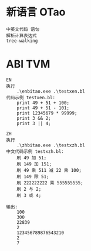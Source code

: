 # 新语言 OTao 
    中英文代码 语句
    解析计算表达式
    tree-walking  

# ABI TVM
    EN 
    执行
        .\enbitao.exe .\testxen.bl
    代码示例 testxen.bl:
        print 49 + 51 + 100;
        print 49 + 51 - 101;
        print 12345679 * 99999; 
        print 3 && 2;
        print 3 || 4;

    ZH 
    执行
        .\zhbitao.exe .\testxzh.bl
    中文代码示例 testxzh.bl:
        刷 49 加 51;
        刷 149 加 151;
        刷 49 乘 511 减 22 乘 100;
        刷 149 除 51;
        刷 222222222 乘 555555555;
        刷 2 与 2;
        刷 3 或 4;
    
    输出:
        100
		300
		22839
		2
		123456789876543210
		2
		7